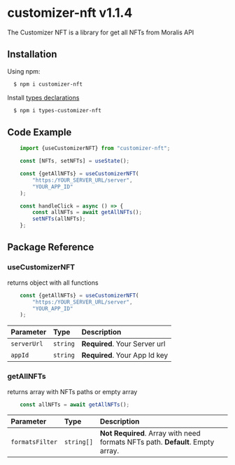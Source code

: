 # customizer-nft v1.1.4

The Customizer NFT is a library for get all NFTs from Moralis API

## Installation
Using npm:
```bash
  $ npm i customizer-nft
 ```

Install [types declarations](https://www.npmjs.com/package/types-customizer-nft)
```bash
  $ npm i types-customizer-nft
 ```

## Code Example
```javascript
    import {useCustomizerNFT} from "customizer-nft";

    const [NFTs, setNFTs] = useState();

    const {getAllNFTs} = useCustomizerNFT(
        "https:/YOUR_SERVER_URL/server",
        "YOUR_APP_ID"
    );

    const handleClick = async () => {
        const allNFTs = await getAllNFTs();
        setNFTs(allNFTs);
    };
```

## Package Reference

### useCustomizerNFT

returns object with all functions

```javascript
    const {getAllNFTs} = useCustomizerNFT(
        "https:/YOUR_SERVER_URL/server",
        "YOUR_APP_ID"
    );
```

| Parameter | Type     | Description                |
| :-------- | :------- | :------------------------- |
| `serverUrl` | `string` | **Required**. Your Server url |
| `appId` | `string` | **Required**. Your App Id key |

### getAllNFTs

returns array with NFTs paths or empty array

```javascript
    const allNFTs = await getAllNFTs();
```

| Parameter | Type     | Description                |
| :-------- | :------- | :------------------------- |
| `formatsFilter` | `string[]` | **Not Required**. Array with need formats NFTs path. **Default**. Empty array.  |